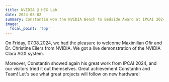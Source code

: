 ```yaml
---
title: NVIDIA @ HEX Lab
date: 2024-08-02
summary: Constantin won the NVIDIA Bench to Bedside Award at IPCAI 2024 and received a NVIDIA Clara AGX as reward.
image:
  focal_point: 'top'
---
```


On Friday, 07.08.2024, we had the pleasure to welcome Maximilian Ofir and Dr. Christine Eilers from NVIDIA. 
We got a live demonstration of the NVIDIA Clara AGX system. 

Moreover, Constantin showed again his great work from IPCAI 2024, and our visitors tried it out themselves.
Great achievement Constantin and Team! Let's see what great projects will follow on new hardware!


